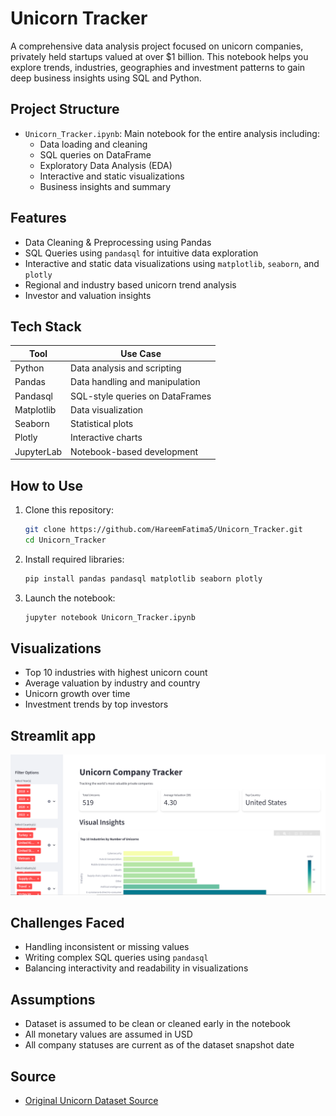 # Unicorn Tracker

A comprehensive data analysis project focused on unicorn companies, privately held startups valued at over $1 billion. 
This notebook helps you explore trends, industries, geographies and investment patterns to gain deep business insights using SQL and Python.

## Project Structure

- `Unicorn_Tracker.ipynb`: Main notebook for the entire analysis including:
  - Data loading and cleaning
  - SQL queries on DataFrame
  - Exploratory Data Analysis (EDA)
  - Interactive and static visualizations
  - Business insights and summary

## Features

- Data Cleaning & Preprocessing using Pandas
- SQL Queries using `pandasql` for intuitive data exploration
- Interactive and static data visualizations using `matplotlib`, `seaborn`, and `plotly`
- Regional and industry based unicorn trend analysis
- Investor and valuation insights

## Tech Stack

| Tool         | Use Case                         |
|--------------|----------------------------------|
| Python       | Data analysis and scripting      |
| Pandas       | Data handling and manipulation   |
| Pandasql     | SQL-style queries on DataFrames  |
| Matplotlib   | Data visualization               |
| Seaborn      | Statistical plots                |
| Plotly       | Interactive charts               |
| JupyterLab   | Notebook-based development       |

## How to Use

1. Clone this repository:
   ```bash
   git clone https://github.com/HareemFatima5/Unicorn_Tracker.git
   cd Unicorn_Tracker
   ```

2. Install required libraries:
   ```bash
   pip install pandas pandasql matplotlib seaborn plotly
   ```

3. Launch the notebook:
   ```bash
   jupyter notebook Unicorn_Tracker.ipynb
   ```

## Visualizations

- Top 10 industries with highest unicorn count
- Average valuation by industry and country
- Unicorn growth over time
- Investment trends by top investors

## Streamlit app
![demo](https://github.com/HareemFatima5/Unicorn-Tracker/blob/main/images/1.PNG)

## Challenges Faced

- Handling inconsistent or missing values
- Writing complex SQL queries using `pandasql`
- Balancing interactivity and readability in visualizations

## Assumptions

- Dataset is assumed to be clean or cleaned early in the notebook
- All monetary values are assumed in USD
- All company statuses are current as of the dataset snapshot date

## Source

- [Original Unicorn Dataset Source](https://www.kaggle.com/datasets/deepcontractor/unicorn-companies-dataset)



